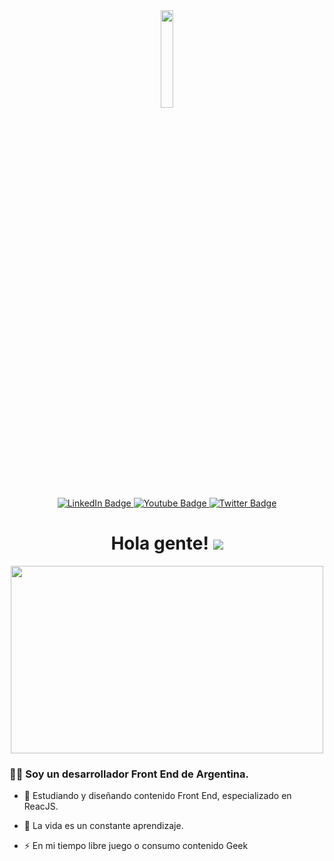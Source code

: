 

<div id="header" align="center">
  <img src="https://media.giphy.com/media/M9gbBd9nbDrOTu1Mqx/giphy.gif" width="20%">


<div id="badges">
  <a href="your-linkedin-URL">
    <img src="https://img.shields.io/badge/LinkedIn-blue?style=for-the-badge&logo=linkedin&logoColor=white" alt="LinkedIn Badge"/>
  </a>
  <a href="https://www.youtube.com/channel/UCOr210tO5b6Bx1ADIJZ0eOw">
    <img src="https://img.shields.io/badge/YouTube-red?style=for-the-badge&logo=youtube&logoColor=white" alt="Youtube Badge"/>
  </a>
  <a href="https://twitter.com/VazzolerEduardo">
    <img src="https://img.shields.io/badge/Twitter-blue?style=for-the-badge&logo=twitter&logoColor=white" alt="Twitter Badge"/>
  </a>
</div>
 <img src="https://komarev.com/ghpvc/?username=l4mm3r&style=flat-square&color=blue" alt=""/>
 <h1>
  Hola gente!
  <img src="https://media.giphy.com/media/v1.Y2lkPTc5MGI3NjExN255YW01N2FsZnFzNzl2NGR3ZmtjMmZ1dnF1eGVtMHFpZm9vNXkyNyZlcD12MV9pbnRlcm5hbF9naWZfYnlfaWQmY3Q9cw/hvRJCLFzcasrR4ia7z/giphy.gif" />
</h1>
</div>
<div align="center">
  <img src="https://media.giphy.com/media/dWesBcTLavkZuG35MI/giphy.gif" width="500" height="300"/>
</div

---

  ### :man_technologist: Soy un desarrollador Front End de Argentina.
  
- :telescope: Estudiando y diseñando contenido Front End, especializado en ReacJS.

- :seedling: La vida es un constante aprendizaje.

- :zap: En mi tiempo libre juego o consumo contenido Geek

